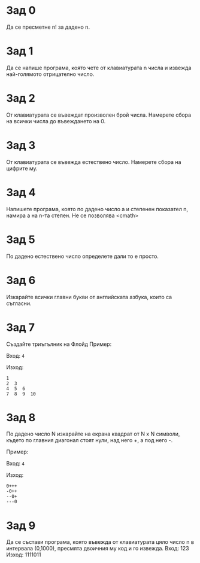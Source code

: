 # Зад 0
Да се пресметне n! за дадено n.

# Зад 1
Да се напише програма, която чете от клавиатурата n числа и извежда най-голямото отрицателно число.

# Зад 2
От клавиатурата се въвеждат произволен брой числа. Намерете сбора на всички числа до въвеждането на 0. 

# Зад 3
От клавиатурата се въвежда естествено число. Намерете сбора на цифрите му. 

# Зад 4
Напишете програма, която по дадено число а и степенен показател n, намира а нa n-та степен. Не се позволява \<cmath>

# Зад 5
По дадено естествено число определете дали то е просто. 

# Зад 6
Изкарайте всички главни букви от английската азбука, които са съгласни. 

# Зад 7
Създайте триъгълник на Флойд
Пример:

Вход: ``4``

Изход:
```
1
2  3
4  5  6
7  8  9  10
```

# Зад 8
По дадено число N изкарайте на екрана квадрат от N x N символи, където по главния диагонал стоят нули, над него +, а под него -.

Пример:

Вход: ``4``

Изход:
```
0+++
-0++
--0+
---0
```

# Зад 9
Да се състави програма, която въвежда от клавиатурата цяло число n в интервала (0,1000), пресмята двоичния му код и го извежда. Вход: 123 Изход: 1111011